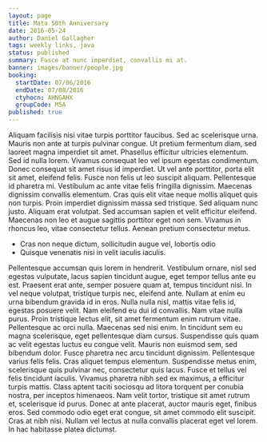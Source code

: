 ```yaml
---
layout: page
title: Mata 50th Anniversary
date: 2016-05-24
author: Daniel Gallagher
tags: weekly links, java
status: published
summary: Fusce at nunc imperdiet, convallis mi at.
banner: images/banner/people.jpg
booking:
  startDate: 07/06/2016
  endDate: 07/08/2016
  ctyhocn: AHNGAHX
  groupCode: M5A
published: true
---
```

Aliquam facilisis nisi vitae turpis porttitor faucibus. Sed ac scelerisque urna. Mauris non ante at turpis pulvinar congue. Ut pretium fermentum diam, sed laoreet magna imperdiet sit amet. Phasellus efficitur ultricies elementum. Sed id nulla lorem. Vivamus consequat leo vel ipsum egestas condimentum. Donec consequat sit amet risus id imperdiet. Ut vel ante porttitor, porta elit sit amet, eleifend felis. Fusce non felis ut leo suscipit aliquam. Pellentesque id pharetra mi.
Vestibulum ac ante vitae felis fringilla dignissim. Maecenas dignissim convallis elementum. Cras quis elit vitae neque mollis aliquet quis non turpis. Proin imperdiet dignissim massa sed tristique. Sed aliquam nunc justo. Aliquam erat volutpat. Sed accumsan sapien et velit efficitur eleifend. Maecenas non leo et augue sagittis porttitor eget non sem. Vivamus in rhoncus leo, vitae consectetur tellus. Aenean pretium consectetur metus.

* Cras non neque dictum, sollicitudin augue vel, lobortis odio
* Quisque venenatis nisi in velit iaculis iaculis.

Pellentesque accumsan quis lorem in hendrerit. Vestibulum ornare, nisl sed egestas vulputate, lacus sapien tincidunt augue, eget tempor tellus ante eu est. Praesent erat ante, semper posuere quam at, tempus tincidunt nisi. In vel neque volutpat, tristique turpis nec, eleifend ante. Nullam at enim eu urna bibendum gravida id in eros. Nulla nulla nisl, mattis vitae felis id, egestas posuere velit. Nam eleifend eu dui id convallis. Nam vitae nulla purus. Proin tristique lectus elit, sit amet fermentum enim rutrum vitae. Pellentesque ac orci nulla. Maecenas sed nisi enim. In tincidunt sem eu magna scelerisque, eget pellentesque diam cursus. Suspendisse quis quam ac velit egestas luctus eu congue velit. Mauris non euismod sem, sed bibendum dolor. Fusce pharetra nec arcu tincidunt dignissim.
Pellentesque varius felis felis. Cras aliquet tempus elementum. Suspendisse metus enim, scelerisque quis pulvinar nec, consectetur quis lacus. Fusce et tellus vel felis tincidunt iaculis. Vivamus pharetra nibh sed ex maximus, a efficitur turpis mattis. Class aptent taciti sociosqu ad litora torquent per conubia nostra, per inceptos himenaeos. Nam velit tortor, tristique sit amet rutrum et, scelerisque id purus. Donec at ante placerat, auctor mauris eget, finibus eros. Sed commodo odio eget erat congue, sit amet commodo elit suscipit. Cras at nibh nisi. Nullam vel lectus at nulla convallis placerat eget vel lorem. In hac habitasse platea dictumst.
